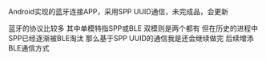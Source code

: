 Android实现的蓝牙连接APP，采用SPP UUID通信，未完成品，会更新

蓝牙的协议比较多  其中单模特指SPP或BLE  双模则是两个都有  但在历史的进程中SPP已经逐渐被BLE淘汰
那么基于SPP UUID的通信我是还会继续做完  后续增添BLE通信方式
